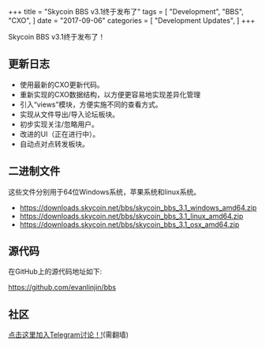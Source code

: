 +++
title = "Skycoin BBS v3.1终于发布了"
tags = [
    "Development",
    "BBS",
    "CXO",
]
date = "2017-09-06"
categories = [
    "Development Updates",
]
+++

Skycoin BBS v3.1终于发布了！

## 更新日志

- 使用最新的CXO更新代码。
- 重新实现的CXO数据结构，以方便更容易地实现差异化管理
- 引入“views”模块，方便实施不同的查看方式。
- 实现从文件导出/导入论坛板块。
- 初步实现关注/忽略用户。
- 改进的UI（正在进行中）。
- 自动点对点转发板块。

## 二进制文件

这些文件分别用于64位Windows系统，苹果系统和linux系统。

- https://downloads.skycoin.net/bbs/skycoin_bbs_3.1_windows_amd64.zip
- https://downloads.skycoin.net/bbs/skycoin_bbs_3.1_linux_amd64.zip
- https://downloads.skycoin.net/bbs/skycoin_bbs_3.1_osx_amd64.zip

## 源代码

在GitHub上的源代码地址如下:

https://github.com/evanlinjin/bbs

## 社区

[点击这里加入Telegram讨论！!](https://t.me/skycoinbbs)(需翻墙)
